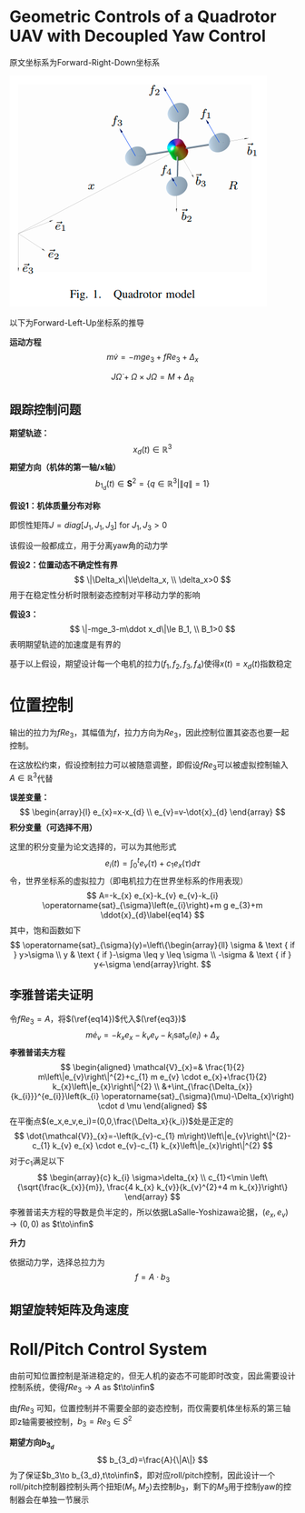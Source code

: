 # Geometric Controls of a Quadrotor UAV with Decoupled Yaw Control

原文坐标系为Forward-Right-Down坐标系

![image-20210503200519094](Geometric%20Controls%20of%20a%20Quadrotor%20UAV%20with%20Decoupled%20Yaw%20Control.assets/image-20210503200519094.png)

以下为Forward-Left-Up坐标系的推导

**运动方程**
$$
\begin{equation}
m \dot{v}=- m g e_{3} + f R e_{3}+\Delta_{x} 
\end{equation}\label{eq3}
$$

$$
\begin{equation}
J \dot{\Omega}+\Omega \times J \Omega=M+\Delta_{R}
\end{equation}
$$

## 跟踪控制问题

**期望轨迹：**
$$
x_d(t)\in\mathbb{R}^3
$$
**期望方向（机体的第一轴/x轴）**
$$
b_{1_d}(t)\in\mathbf{S}^2=\{q\in\mathbb{R}^3| \|q\|=1\}
$$


**假设1：机体质量分布对称**

即惯性矩阵$J=diag[J_1,J_1,J_3]$ for $J_1,J_3>0$

该假设一般都成立，用于分离yaw角的动力学

**假设2：位置动态不确定性有界**
$$
\|\Delta_x\|\le\delta_x,
\\
\delta_x>0
$$
用于在稳定性分析时限制姿态控制对平移动力学的影响

**假设3：**
$$
\|-mge_3-m\ddot x_d\|\le B_1,
\\
B_1>0
$$
表明期望轨迹的加速度是有界的



基于以上假设，期望设计每一个电机的拉力$(f_1,f_2,f_3,f_4)$使得$x(t)=x_d(t)$指数稳定

# 位置控制

输出的拉力为$fRe_3$，其幅值为$f$，拉力方向为$Re_3$，因此控制位置其姿态也要一起控制。

在这放松约束，假设控制拉力可以被随意调整，即假设$fRe_3$可以被虚拟控制输入$A\in\mathbb{R}^3$代替

**误差变量：**
$$
\begin{array}{l}
e_{x}=x-x_{d} \\
e_{v}=v-\dot{x}_{d}
\end{array}
$$
**积分变量（可选择不用）**

这里的积分变量为论文选择的，可以为其他形式
$$
e_{i}(t)=\int_{0}^{t} e_{v}(\tau)+c_{1} e_{x}(\tau) d \tau
$$
令，世界坐标系的虚拟拉力（即电机拉力在世界坐标系的作用表现）
$$
A=-k_{x} e_{x}-k_{v} e_{v}-k_{i} \operatorname{sat}_{\sigma}\left(e_{i}\right)+m g e_{3}+m \ddot{x}_{d}\label{eq14}
$$
其中，饱和函数如下
$$
\operatorname{sat}_{\sigma}(y)=\left\{\begin{array}{ll}
\sigma & \text { if } y>\sigma \\
y & \text { if }-\sigma \leq y \leq \sigma \\
-\sigma & \text { if } y<-\sigma
\end{array}\right.
$$

## **李雅普诺夫证明**

令$f R e_{3} = A$，将$(\ref{eq14})$代入$(\ref{eq3})$
$$
m \dot{e}_{v}=-k_{x} e_{x}-k_{v} e_{v}-k_{i} \operatorname{sat}_{\sigma}\left(e_{i}\right)+\Delta_{x}
$$
**李雅普诺夫方程**
$$
\begin{aligned}
\mathcal{V}_{x}=& \frac{1}{2} m\left\|e_{v}\right\|^{2}+c_{1} m e_{v} \cdot e_{x}+\frac{1}{2} k_{x}\left\|e_{x}\right\|^{2} \\
&+\int_{\frac{\Delta_{x}}{k_{i}}}^{e_{i}}\left(k_{i} \operatorname{sat}_{\sigma}(\mu)-\Delta_{x}\right) \cdot d \mu
\end{aligned}
$$
在平衡点$(e_x,e_v,e_i)=(0,0,\frac{\Delta_x}{k_i})$处是正定的
$$
\dot{\mathcal{V}}_{x}=-\left(k_{v}-c_{1} m\right)\left\|e_{v}\right\|^{2}-c_{1} k_{v} e_{x} \cdot e_{v}-c_{1} k_{x}\left\|e_{x}\right\|^{2}
$$
对于$c_1$满足以下
$$
\begin{array}{c}
k_{i} \sigma>\delta_{x} \\
c_{1}<\min \left\{\sqrt{\frac{k_{x}}{m}}, \frac{4 k_{x} k_{v}}{k_{v}^{2}+4 m k_{x}}\right\}
\end{array}
$$
李雅普诺夫方程的导数是负半定的，所以依据LaSalle-Yoshizawa论据，$(e_x,e_v)\to(0,0)$ as $t\to\infin$



**升力**

依据动力学，选择总拉力为
$$
f=A\cdot b_3
$$




## 期望旋转矩阵及角速度





# Roll/Pitch Control System

由前可知位置控制是渐进稳定的，但无人机的姿态不可能即时改变，因此需要设计控制系统，使得$f R e_{3}\to A$ as $t\to\infin$

由$f R e_{3}$ 可知，位置控制并不需要全部的姿态控制，而仅需要机体坐标系的第三轴即z轴需要被控制，$b_3=Re_3\in S^2$

**期望方向$b_{3_d}$**
$$
b_{3_d}=\frac{A}{\|A\|}
$$
为了保证$b_3\to b_{3_d},t\to\infin$，即对应roll/pitch控制，因此设计一个roll/pitch控制器控制头两个扭矩$(M_1,M_2)$去控制$b_3$，剩下的$M_3$用于控制yaw的控制器会在单独一节展示

